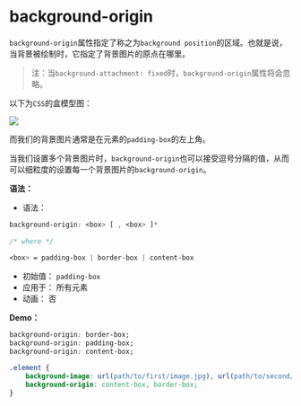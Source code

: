 background-origin
========

`background-origin`属性指定了称之为`background position`的区域。也就是说，当背景被绘制时，它指定了背景图片的原点在哪里。

> 注：当`background-attachment: fixed`时，`background-origin`属性将会忽略。

以下为`CSS`的盒模型图：

![](http://codropspz.tympanus.netdna-cdn.com/codrops/wp-content/uploads/2014/09/box-areas.png)

而我们的背景图片通常是在元素的`padding-box`的左上角。

当我们设置多个背景图片时，`background-origin`也可以接受逗号分隔的值，从而可以细粒度的设置每一个背景图片的`background-origin`。

**语法：**

- 语法： 

```css
background-origin: <box> [ , <box> ]*
    
/* where */
    
<box> = padding-box | border-box | content-box
```
* 初始值： `padding-box`
* 应用于： 所有元素
* 动画： 否


**Demo：**

```css
background-origin: border-box;
background-origin: padding-box;
background-origin: content-box;

.element {
    background-image: url(path/to/first/image.jpg), url(path/to/second/image.png);
    background-origin: content-box, border-box;
}
```
